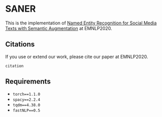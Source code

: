 # SANER

This is the implementation of [Named Entity Recognition for Social Media Texts with Semantic Augmentation]() at EMNLP2020.

## Citations

If you use or extend our work, please cite our paper at EMNLP2020.
```
citation
```

## Requirements

- `torch==1.1.0`
- `spacy==2.2.4`
- `tqdm==4.38.0`
- `fastNLP==0.5`

